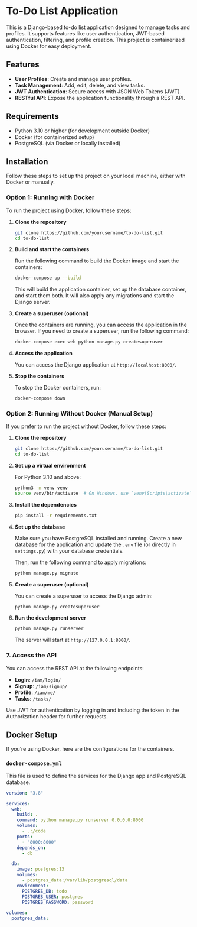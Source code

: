 # To-Do List Application

This is a Django-based to-do list application designed to manage tasks and profiles. It supports features like user authentication, JWT-based authentication, filtering, and profile creation. This project is containerized using Docker for easy deployment.

## Features

- **User Profiles**: Create and manage user profiles.
- **Task Management**: Add, edit, delete, and view tasks.
- **JWT Authentication**: Secure access with JSON Web Tokens (JWT).
- **RESTful API**: Expose the application functionality through a REST API.

## Requirements

- Python 3.10 or higher (for development outside Docker)
- Docker (for containerized setup)
- PostgreSQL (via Docker or locally installed)

## Installation

Follow these steps to set up the project on your local machine, either with Docker or manually.

### Option 1: Running with Docker

To run the project using Docker, follow these steps:

1. **Clone the repository**

   ```bash
   git clone https://github.com/yourusername/to-do-list.git
   cd to-do-list
   ```

2. **Build and start the containers**

   Run the following command to build the Docker image and start the containers:

   ```bash
   docker-compose up --build
   ```

   This will build the application container, set up the database container, and start them both. It will also apply any migrations and start the Django server.

3. **Create a superuser (optional)**

   Once the containers are running, you can access the application in the browser. If you need to create a superuser, run the following command:

   ```bash
   docker-compose exec web python manage.py createsuperuser
   ```

4. **Access the application**

   You can access the Django application at `http://localhost:8000/`.

5. **Stop the containers**

   To stop the Docker containers, run:

   ```bash
   docker-compose down
   ```

### Option 2: Running Without Docker (Manual Setup)

If you prefer to run the project without Docker, follow these steps:

1. **Clone the repository**

   ```bash
   git clone https://github.com/yourusername/to-do-list.git
   cd to-do-list
   ```

2. **Set up a virtual environment**

   For Python 3.10 and above:

   ```bash
   python3 -m venv venv
   source venv/bin/activate  # On Windows, use `venv\Scripts\activate`
   ```

3. **Install the dependencies**

   ```bash
   pip install -r requirements.txt
   ```

4. **Set up the database**

   Make sure you have PostgreSQL installed and running. Create a new database for the application and update the `.env` file (or directly in `settings.py`) with your database credentials.

   Then, run the following command to apply migrations:

   ```bash
   python manage.py migrate
   ```

5. **Create a superuser (optional)**

   You can create a superuser to access the Django admin:

   ```bash
   python manage.py createsuperuser
   ```

6. **Run the development server**

   ```bash
   python manage.py runserver
   ```

   The server will start at `http://127.0.0.1:8000/`.

### 7. Access the API

You can access the REST API at the following endpoints:

- **Login**: `/iam/login/`
- **Signup**: `/iam/signup/`
- **Profile**: `/iam/me/`
- **Tasks**: `/tasks/`

Use JWT for authentication by logging in and including the token in the Authorization header for further requests.

## Docker Setup

If you’re using Docker, here are the configurations for the containers.

### `docker-compose.yml`

This file is used to define the services for the Django app and PostgreSQL database.

```yaml
version: "3.8"

services:
  web:
    build: .
    command: python manage.py runserver 0.0.0.0:8000
    volumes:
      - .:/code
    ports:
      - "8000:8000"
    depends_on:
      - db

  db:
    image: postgres:13
    volumes:
      - postgres_data:/var/lib/postgresql/data
    environment:
      POSTGRES_DB: todo
      POSTGRES_USER: postgres
      POSTGRES_PASSWORD: password

volumes:
  postgres_data:
```
